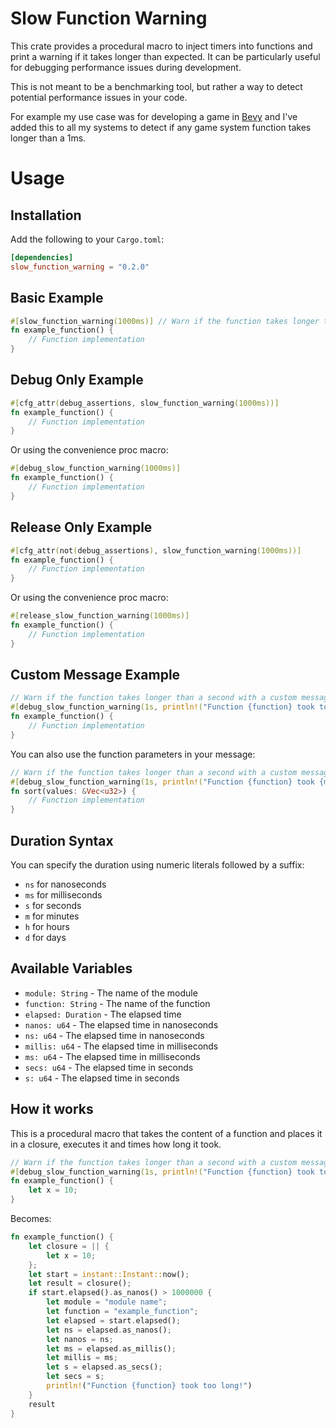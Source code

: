 # Slow Function Warning

This crate provides a procedural macro to inject timers into functions and print a warning if it takes longer than expected. It can be particularly useful for debugging performance issues during development.

This is not meant to be a benchmarking tool, but rather a way to detect potential performance issues in your code.

For example my use case was for developing a game in [Bevy](https://bevyengine.org/) and I've added this to all my systems to detect if any game system function takes longer than a 1ms.

# Usage

## Installation

Add the following to your `Cargo.toml`:

```toml
[dependencies]
slow_function_warning = "0.2.0"
```

## Basic Example

```rust
#[slow_function_warning(1000ms)] // Warn if the function takes longer than 1000 milliseconds
fn example_function() {
    // Function implementation
}
```

## Debug Only Example

```rust
#[cfg_attr(debug_assertions, slow_function_warning(1000ms))]
fn example_function() {
    // Function implementation
}
```

Or using the convenience proc macro:

```rust
#[debug_slow_function_warning(1000ms)]
fn example_function() {
    // Function implementation
}
```

## Release Only Example

```rust
#[cfg_attr(not(debug_assertions), slow_function_warning(1000ms))]
fn example_function() {
    // Function implementation
}
```

Or using the convenience proc macro:

```rust
#[release_slow_function_warning(1000ms)]
fn example_function() {
    // Function implementation
}
```

## Custom Message Example

```rust
// Warn if the function takes longer than a second with a custom message
#[debug_slow_function_warning(1s, println!("Function {function} took too long!"))]
fn example_function() {
    // Function implementation
}
```

You can also use the function parameters in your message:

```rust
// Warn if the function takes longer than a second with a custom message
#[debug_slow_function_warning(1s, println!("Function {function} took {millis} for {} values!", values.len()))]
fn sort(values: &Vec<u32>) {
    // Function implementation
}
```

## Duration Syntax

You can specify the duration using numeric literals followed by a suffix:

* `ns` for nanoseconds
* `ms` for milliseconds
* `s` for seconds
* `m` for minutes
* `h` for hours
* `d` for days

## Available Variables

* `module: String` - The name of the module
* `function: String` - The name of the function
* `elapsed: Duration` - The elapsed time
* `nanos: u64` - The elapsed time in nanoseconds
* `ns: u64` - The elapsed time in nanoseconds
* `millis: u64` - The elapsed time in milliseconds
* `ms: u64` - The elapsed time in milliseconds
* `secs: u64` - The elapsed time in seconds
* `s: u64` - The elapsed time in seconds

## How it works

This is a procedural macro that takes the content of a function and places it in a closure, executes it and times how long it took.

```rust
// Warn if the function takes longer than a second with a custom message
#[debug_slow_function_warning(1s, println!("Function {function} took too long!"))]
fn example_function() {
    let x = 10;
}
```

Becomes:

```rust
fn example_function() {
    let closure = || {
        let x = 10;
    };
    let start = instant::Instant::now();
    let result = closure();
    if start.elapsed().as_nanos() > 1000000 {
        let module = "module name";
        let function = "example_function";
        let elapsed = start.elapsed();
        let ns = elapsed.as_nanos();
        let nanos = ns;
        let ms = elapsed.as_millis();
        let millis = ms;
        let s = elapsed.as_secs();
        let secs = s;
        println!("Function {function} took too long!")
    }
    result
}
```
